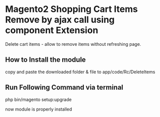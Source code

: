 # Magento2 Shopping Cart Items Remove by ajax call using component Extension

Delete cart items - allow to remove items without refreshing page.

How to Install the module 
--------------------------
copy and paste the downloaded folder & file to app/code/Rc/DeleteItems

Run Following Command via terminal
-----------------------------------
php bin/magento setup:upgrade

now module is properly installed
